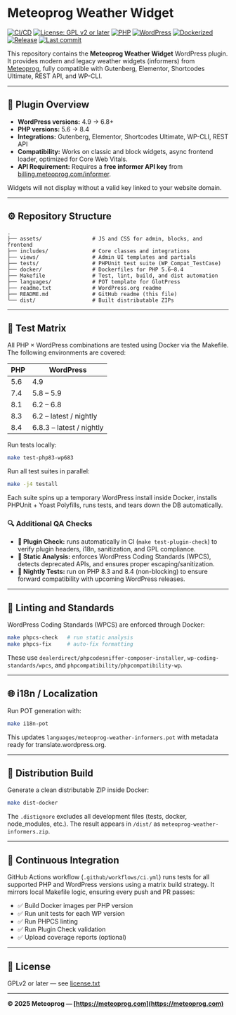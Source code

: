 # Meteoprog Weather Widget

[![CI/CD](https://github.com/meteoprog/meteoprog-weather-informers/actions/workflows/ci.yml/badge.svg)](https://github.com/meteoprog/meteoprog-weather-informers/actions)
[![License: GPL v2 or later](https://img.shields.io/badge/License-GPLv2%2B-blue.svg)](https://www.gnu.org/licenses/gpl-2.0.html)
[![PHP](https://img.shields.io/badge/PHP-5.6%20--%208.4-777bb3.svg?logo=php)](https://www.php.net/)
[![WordPress](https://img.shields.io/badge/WordPress-4.9%20--%206.8-blue.svg?logo=wordpress)](https://wordpress.org/)
[![Dockerized](https://img.shields.io/badge/Docker-ready-blue.svg?logo=docker)](https://hub.docker.com/)
[![Release](https://img.shields.io/github/v/release/meteoprog/meteoprog-weather-informers)](https://github.com/meteoprog/meteoprog-weather-informers/releases)
[![Last commit](https://img.shields.io/github/last-commit/meteoprog/meteoprog-weather-informers.svg)](https://github.com/meteoprog/meteoprog-weather-informers/commits/main)

This repository contains the **Meteoprog Weather Widget** WordPress plugin. It provides modern and legacy weather widgets (informers) from [Meteoprog](https://meteoprog.com), fully compatible with Gutenberg, Elementor, Shortcodes Ultimate, REST API, and WP-CLI.

---

## 🧩 Plugin Overview

* **WordPress versions:** 4.9 → 6.8+
* **PHP versions:** 5.6 → 8.4
* **Integrations:** Gutenberg, Elementor, Shortcodes Ultimate, WP-CLI, REST API
* **Compatibility:** Works on classic and block widgets, async frontend loader, optimized for Core Web Vitals.
* **API Requirement:** Requires a **free informer API key** from [billing.meteoprog.com/informer](https://billing.meteoprog.com/informer?utm_source=github&utm_medium=readme).

Widgets will not display without a valid key linked to your website domain.

---

## ⚙️ Repository Structure

```
.
├── assets/                # JS and CSS for admin, blocks, and frontend
├── includes/              # Core classes and integrations
├── views/                 # Admin UI templates and partials
├── tests/                 # PHPUnit test suite (WP_Compat_TestCase)
├── docker/                # Dockerfiles for PHP 5.6–8.4
├── Makefile               # Test, lint, build, and dist automation
├── languages/             # POT template for GlotPress
├── readme.txt             # WordPress.org readme
├── README.md              # GitHub readme (this file)
└── dist/                  # Built distributable ZIPs
```

---

## 🧪 Test Matrix

All PHP × WordPress combinations are tested using Docker via the Makefile. The following environments are covered:

| PHP | WordPress                |
| --- | ------------------------ |
| 5.6 | 4.9                      |
| 7.4 | 5.8 – 5.9                |
| 8.1 | 6.2 – 6.8                |
| 8.3 | 6.2 – latest / nightly   |
| 8.4 | 6.8.3 – latest / nightly |

Run tests locally:

```bash
make test-php83-wp683
```

Run all test suites in parallel:

```bash
make -j4 testall
```

Each suite spins up a temporary WordPress install inside Docker, installs PHPUnit + Yoast Polyfills, runs tests, and tears down the DB automatically.

### 🔍 Additional QA Checks

* **🧩 Plugin Check:** runs automatically in CI (`make test-plugin-check`) to verify plugin headers, i18n, sanitization, and GPL compliance.
* **🧹 Static Analysis:** enforces WordPress Coding Standards (WPCS), detects deprecated APIs, and ensures proper escaping/sanitization.
* **🌙 Nightly Tests:** run on PHP 8.3 and 8.4 (non-blocking) to ensure forward compatibility with upcoming WordPress releases.

---

## 🧰 Linting and Standards

WordPress Coding Standards (WPCS) are enforced through Docker:

```bash
make phpcs-check   # run static analysis
make phpcs-fix     # auto-fix formatting
```

These use `dealerdirect/phpcodesniffer-composer-installer`, `wp-coding-standards/wpcs`, and `phpcompatibility/phpcompatibility-wp`.

---

## 🌐 i18n / Localization

Run POT generation with:

```bash
make i18n-pot
```

This updates `languages/meteoprog-weather-informers.pot` with metadata ready for translate.wordpress.org.

---

## 🚀 Distribution Build

Generate a clean distributable ZIP inside Docker:

```bash
make dist-docker
```

The `.distignore` excludes all development files (tests, docker, node_modules, etc.). The result appears in `/dist/` as `meteoprog-weather-informers.zip`.

---

## 🧱 Continuous Integration

GitHub Actions workflow (`.github/workflows/ci.yml`) runs tests for all supported PHP and WordPress versions using a matrix build strategy. It mirrors local Makefile logic, ensuring every push and PR passes:

* ✅ Build Docker images per PHP version
* ✅ Run unit tests for each WP version
* ✅ Run PHPCS linting
* ✅ Run Plugin Check validation
* ✅ Upload coverage reports (optional)

---

## 📜 License

GPLv2 or later — see [license.txt](license.txt)

---

**© 2025 Meteoprog — [https://meteoprog.com](https://meteoprog.com)**
